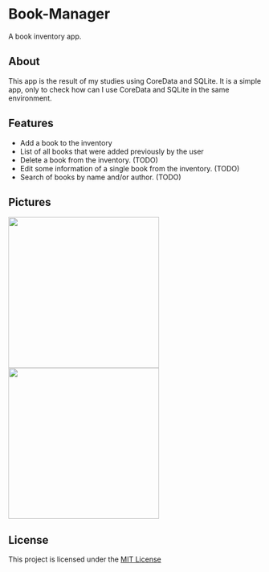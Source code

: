 # Book-Manager
A book inventory app.

## About
This app is the result of my studies using CoreData and SQLite. It is a simple app, only to check how can I use CoreData and SQLite in the same environment.

## Features
* Add a book to the inventory
* List of all books that were added previously by the user
* Delete a book from the inventory. (TODO)
* Edit some information of a single book from the inventory. (TODO)
* Search of books by name and/or author. (TODO)

## Pictures

<img src="oooo" width=300>
<img src="oooo" width=300>

## License

This project is licensed under the [MIT License](oooo)
